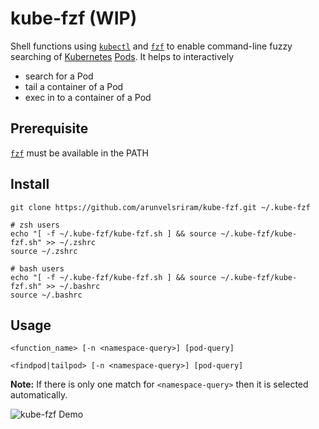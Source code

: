 # kube-fzf (WIP)

Shell functions using [`kubectl`](https://kubernetes.io/docs/reference/kubectl/overview/) and [`fzf`](https://github.com/junegunn/fzf) to enable command-line fuzzy searching of [Kubernetes](https://kubernetes.io/) [Pods](https://kubernetes.io/docs/concepts/workloads/pods/pod/). It helps to interactively

- search for a Pod
- tail a container of a Pod
- exec in to a container of a Pod

## Prerequisite

[`fzf`](https://github.com/junegunn/fzf) must be available in the PATH

## Install

```
git clone https://github.com/arunvelsriram/kube-fzf.git ~/.kube-fzf
```
```
# zsh users
echo "[ -f ~/.kube-fzf/kube-fzf.sh ] && source ~/.kube-fzf/kube-fzf.sh" >> ~/.zshrc
source ~/.zshrc
```

```
# bash users
echo "[ -f ~/.kube-fzf/kube-fzf.sh ] && source ~/.kube-fzf/kube-fzf.sh" >> ~/.bashrc
source ~/.bashrc
```

## Usage

```
<function_name> [-n <namespace-query>] [pod-query]
```

```
<findpod|tailpod> [-n <namespace-query>] [pod-query]
```

**Note:** If there is only one match for `<namespace-query>` then it is selected automatically.

![kube-fzf Demo](/demo.gif)
